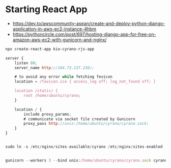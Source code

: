 # Starting React App

- https://dev.to/awscommunity-asean/create-and-deploy-python-django-application-in-aws-ec2-instance-4hbm
- https://pythoncircle.com/post/697/hosting-django-app-for-free-on-amazon-aws-ec2-with-gunicorn-and-nginx/

```sh
npx create-react-app kio-cyrano-rjs-app
```


```js
server {
    listen 80;
    server_name http://184.73.137.238/;

    # to avoid any error while fetching fevicon
    location = /favicon.ico { access_log off; log_not_found off; }

    location /static/ {
        root /home/ubuntu/cyrano;
    }

    location / {
        include proxy_params;
        # communicate via socket file created by Gunicorn
        proxy_pass http://unix:/home/ubuntu/cyrano/cyrano.sock;
    }
}


sudo ln -s /etc/nginx/sites-available/cyrano /etc/nginx/sites-enabled


gunicorn --workers 3 --bind unix:/home/ubuntu/cyrano/cyrano.sock cyrano.wsgi:application
```